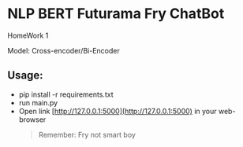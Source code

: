 # NLP BERT Futurama Fry ChatBot
HomeWork 1

Model: Cross-encoder/Bi-Encoder

## Usage:
+ pip install -r requirements.txt
+ run main.py
+ Open link [http://127.0.0.1:5000](http://127.0.0.1:5000) in your web-browser
  > Remember: Fry not smart boy 
